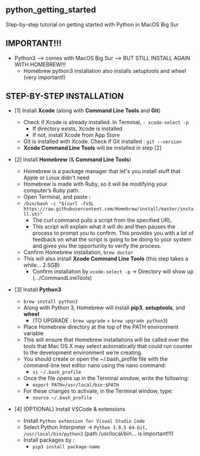 ## python_getting_started
Step-by-step tutorial on getting started with Python in MacOS Big Sur

## IMPORTANT!!!
- Python3 --> comes with MacOS Big Sur --> BUT STILL INSTALL AGAIN WITH HOMEBREW!!!
  - Homebrew python3 installation also installs setuptools and wheel (very important!)

## STEP-BY-STEP INSTALLATION
- [1] Install **Xcode** (along with **Command Line Tools** and **Git**)
  - Check if Xcode is already installed. In Terminal, `- xcode-select -p`
    - If directory exists, Xcode is installed   
    - If not, install Xcode from App Store
  - Git is installed with Xcode. Check if Git installed : `git --version`
  - **Xcode Command Line Tools** will be installed in step [2]

- [2] Install **Homebrew** (& **Command Line Tools**)
  - Homebrew is a package manager that let's you install stuff that Apple or Linux didn't need
  - Homebrew is made with Ruby, so it will be modifying your computer’s Ruby path. 
  - Open Terminal, and paste :
  - ```/bin/bash -c "$(curl -fsSL https://raw.githubusercontent.com/Homebrew/install/master/install.sh)"```
    - The curl command pulls a script from the specified URL. 
    - This script will explain what it will do and then pauses the process to prompt you to confirm. This provides you with a lot of feedback on what the script is going to be doing to your system and gives you the opportunity to verify the process.  
  - Confirm Homebrew installation, `brew doctor`
  - This will also install **Xcode Command Line Tools** (this step takes a while... 2.5GB)
    - Confirm installation by `xcode-select -p` -> Directory will show up (.../CommandLineTools)

- [3] Install **Python3**
  - ```brew install python3```
  - Along with Python 3, Homebrew will install **pip3**, **setuptools**, and **wheel**
    - (TO UPGRADE : `brew upgrade` + `brew upgrade python3`)
  - Place Homebrew directory at the top of the PATH environment variable
  - This will ensure that Homebrew installations will be called over the tools that Mac OS X may select automatically that could run counter to the development environment we’re creating.
  - You should create or open the ~/.bash_profile file with the command-line text editor nano using the nano command:
    - `vi ~/.bash_profile`
  - Once the file opens up in the Terminal window, write the following:
    - `export PATH=/usr/local/bin:$PATH`
  - For these changes to activate, in the Terminal window, type:
    - `source ~/.bash_profile`

- [4] (OPTIONAL) Install VSCode & extensions
  - Install `Python extension for Visual Studio Code`
  - Select Python Interpreter -> `Python 3.9.5 64-bit, /usr/local/bin/python3` (path /usr/local/bin... is important!!!)
  - Install packages by :
    - `pip3 install package-name`

